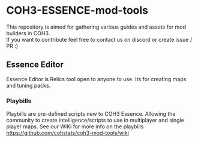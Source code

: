 # COH3-ESSENCE-mod-tools

This repository is aimed for gathering various guides and assets for mod builders in COH3.   
If you want to contribute feel free to contact us on discord or create issue / PR :) 

## Essence Editor 
Essence Editor is Relics tool open to anyone to use. Its for creating maps and tuning packs.

### Playbills
Playbills are pre-defined scripts new to COH3 Essence. Allowing the community to create intelligence/scripts to use in multiplayer and single player maps.
See our WiKi for more info on the playbills https://github.com/cohstats/coh3-mod-tools/wiki
